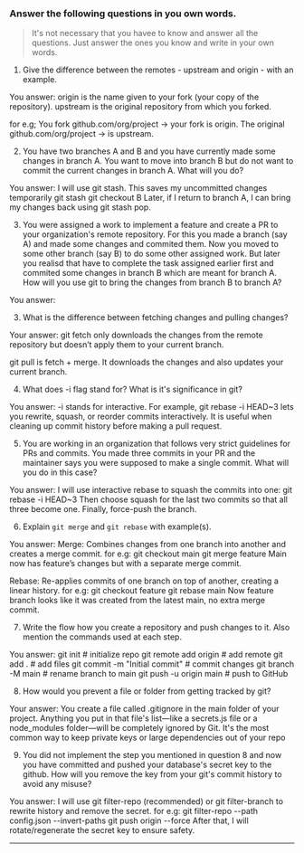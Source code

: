 ### Answer the following questions in you own words.

> It's not necessary that you havee to know and answer all the questions. Just answer the ones
> you know and write in your own words.

1. Give the difference between the remotes - upstream and origin - with an example.

You answer: 
origin is the name given to your fork (your copy of the repository).
upstream is the original repository from which you forked.

for e.g;
You fork github.com/org/project → your fork is origin.
The original github.com/org/project → is upstream.

2. You have two branches A and B and you have currently made some changes in branch A.
You want to move into branch B but do not want to commit the current changes in branch A.
What will you do?

You answer: I will use git stash. This saves my uncommitted changes temporarily
git stash
git checkout B
Later, if I return to branch A, I can bring my changes back using git stash pop.

3. You were assigned a work to implement a feature and create a PR to your organization's remote repository.
For this you made a branch (say A) and made some changes and commited them. Now you moved to some other branch 
(say B) to do some other assigned work. But later you realisd that have to complete the task assigned earlier 
first and commited some changes in branch B which are meant for branch A. How will you use git to bring the 
changes from branch B to branch A?

You answer:

3. What is the difference between fetching changes and pulling changes?

Your answer: git fetch only downloads the changes from the remote repository but doesn’t apply them to your current branch.

git pull is fetch + merge. It downloads the changes and also updates your current branch.

4. What does -i flag stand for? What is it's significance in git?

You answer: -i stands for interactive.
For example, git rebase -i HEAD~3 lets you rewrite, squash, or reorder commits interactively. It is useful when cleaning up commit history before making a pull request.

5. You are working in an organization that follows very strict guidelines for PRs and commits.
You made three commits in your PR and the maintainer says you were supposed to make a single commit.
What will you do in this case?

You answer: I will use interactive rebase to squash the commits into one:
git rebase -i HEAD~3
Then choose squash for the last two commits so that all three become one. Finally, force-push the branch.

6. Explain `git merge` and `git rebase` with example(s).

You answer: Merge: Combines changes from one branch into another and creates a merge commit.
for e.g:
git checkout main
git merge feature
Main now has feature’s changes but with a separate merge commit.

Rebase: Re-applies commits of one branch on top of another, creating a linear history.
for e.g:
git checkout feature
git rebase main
Now feature branch looks like it was created from the latest main, no extra merge commit.

7. Write the flow how you create a repository and push changes to it. Also mention the commands used at each step.

You answer: 
git init                           # initialize repo
git remote add origin <url>        # add remote
git add .                          # add files
git commit -m "Initial commit"     # commit changes
git branch -M main                 # rename branch to main
git push -u origin main            # push to GitHub


8. How would you prevent a file or folder from getting tracked by git?

Your answer: You create a file called .gitignore in the main folder of your project.
Anything you put in that file's list—like a secrets.js file or a node_modules folder—will be completely ignored by Git. It's the most common way to keep private keys or large dependencies out of your repo

9. You did not implement the step you mentioned in question 8 and now you have committed and pushed your database's
secret key to the github. How will you remove the key from your git's commit history to avoid any misuse?

You answer: I will use git filter-repo (recommended) or git filter-branch to rewrite history and remove the secret. 
for e.g:
git filter-repo --path config.json --invert-paths
git push origin --force
After that, I will rotate/regenerate the secret key to ensure safety.

---